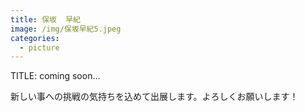 ```yaml
---
title: 保坂  早紀
image: /img/保坂早紀5.jpeg
categories:
  - picture
---
```

TITLE: coming soon...

新しい事への挑戦の気持ちを込めて出展します。よろしくお願いします！
